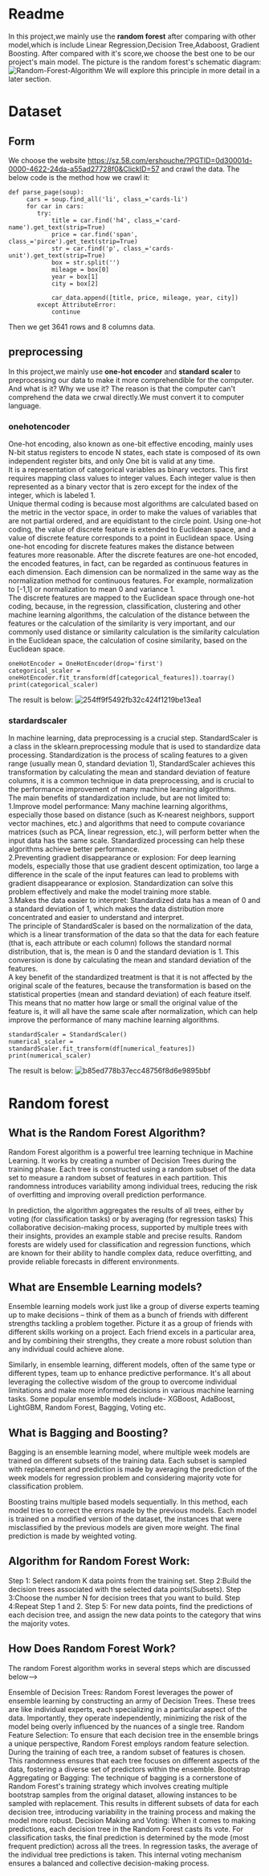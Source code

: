# Readme 
In this project,we mainly use the **random forest** after comparing with other model,which is include Linear Regression,Decision Tree,Adaboost, Gradient Boosting.
After compared with it's score,we choose the best one to be our project's main model.
The picture is the random forest's schematic diagram:
![Random-Forest-Algorithm](https://github.com/user-attachments/assets/47a4f1bf-e351-45dd-9f06-3ff11f1e4c1e)
We will explore this principle in more detail in a later section.
# Dataset
## Form
We choose the website https://sz.58.com/ershouche/?PGTID=0d30001d-0000-4622-24da-a55ad27728f0&ClickID=57 and crawl the data.
The below code is the method how we crawl it:
```
def parse_page(soup):
     cars = soup.find_all('li', class_='cards-li')
     for car in cars:
        try:
            title = car.find('h4', class_='card-name').get_text(strip=True)
            price = car.find('span', class_='pirce').get_text(strip=True)
            str = car.find('p', class_='cards-unit').get_text(strip=True)
            box = str.split('')
            mileage = box[0]
            year = box[1]
            city = box[2]
            
            car_data.append([title, price, mileage, year, city])
        except AttributeError:
            continue
```
Then we get 3641 rows and 8 columns data.
## preprocessing
In this project,we mainly use **one-hot encoder** and **standard scaler** to preprocessing our data to make it more comprehendible for the computer.
And what is it? Why we use it?
The reason is that the computer can't comprehend the data we crwal directly.We must convert it to computer language.
### onehotencoder
One-hot encoding, also known as one-bit effective encoding, mainly uses N-bit status registers to encode N states, each state is composed of its own independent register bits, and only One bit is valid at any time.  
It is a representation of categorical variables as binary vectors. This first requires mapping class values to integer values. Each integer value is then represented as a binary vector that is zero except for the index of the integer, which is labeled 1.  
Unique thermal coding is because most algorithms are calculated based on the metric in the vector space, in order to make the values of variables that are not partial ordered, and are equidistant to the circle point. Using one-hot coding, the value of discrete feature is extended to Euclidean space, and a value of discrete feature corresponds to a point in Euclidean space. Using one-hot encoding for discrete features makes the distance between features more reasonable. After the discrete features are one-hot encoded, the encoded features, in fact, can be regarded as continuous features in each dimension. Each dimension can be normalized in the same way as the normalization method for continuous features. For example, normalization to [-1,1] or normalization to mean 0 and variance 1.  
The discrete features are mapped to the Euclidean space through one-hot coding, because, in the regression, classification, clustering and other machine learning algorithms, the calculation of the distance between the features or the calculation of the similarity is very important, and our commonly used distance or similarity calculation is the similarity calculation in the Euclidean space, the calculation of cosine similarity, based on the Euclidean space.
```
oneHotEncoder = OneHotEncoder(drop='first')
categorical_scaler = oneHotEncoder.fit_transform(df[categorical_features]).toarray()
print(categorical_scaler)
```
The result is below:
![254ff9f5492fb32c424f1219be13ea1](https://github.com/user-attachments/assets/468c41f3-5fde-487d-af8d-e9d16ab50c90)

### stardardscaler
In machine learning, data preprocessing is a crucial step. StandardScaler is a class in the sklearn.preprocessing module that is used to standardize data processing. Standardization is the process of scaling features to a given range (usually mean 0, standard deviation 1), StandardScaler achieves this transformation by calculating the mean and standard deviation of feature columns, it is a common technique in data preprocessing, and is crucial to the performance improvement of many machine learning algorithms.  
The main benefits of standardization include, but are not limited to:  
  1.Improve model performance: Many machine learning algorithms, especially those based on distance (such as K-nearest neighbors, support vector machines, etc.) and algorithms that need to compute covariance matrices (such as PCA, linear regression, etc.), will perform better when the input data has the same scale. Standardized processing can help these algorithms achieve better performance.  
  2.Preventing gradient disappearance or explosion: For deep learning models, especially those that use gradient descent optimization, too large a difference in the scale of the input features can lead to problems with gradient disappearance or explosion. Standardization can solve this problem effectively and make the model training more stable.  
  3.Makes the data easier to interpret: Standardized data has a mean of 0 and a standard deviation of 1, which makes the data distribution more concentrated and easier to understand and interpret.  
The principle of StandardScaler is based on the normalization of the data, which is a linear transformation of the data so that the data for each feature (that is, each attribute or each column) follows the standard normal distribution, that is, the mean is 0 and the standard deviation is 1. This conversion is done by calculating the mean and standard deviation of the features.  
A key benefit of the standardized treatment is that it is not affected by the original scale of the features, because the transformation is based on the statistical properties (mean and standard deviation) of each feature itself. This means that no matter how large or small the original value of the feature is, it will all have the same scale after normalization, which can help improve the performance of many machine learning algorithms.
```
standardScaler = StandardScaler()
numerical_scaler = standardScaler.fit_transform(df[numerical_features])
print(numerical_scaler)
```
The result is below:
![b85ed778b37ecc48756f8d6e9895bbf](https://github.com/user-attachments/assets/7b792ffc-7b5a-4e8f-b201-fd147aa85817)

# Random forest
## What is the Random Forest Algorithm?
Random Forest algorithm is a powerful tree learning technique in Machine Learning. It works by creating a number of Decision Trees during the training phase. Each tree is constructed using a random subset of the data set to measure a random subset of features in each partition. This randomness introduces variability among individual trees, reducing the risk of overfitting and improving overall prediction performance.

In prediction, the algorithm aggregates the results of all trees, either by voting (for classification tasks) or by averaging (for regression tasks) This collaborative decision-making process, supported by multiple trees with their insights, provides an example stable and precise results. Random forests are widely used for classification and regression functions, which are known for their ability to handle complex data, reduce overfitting, and provide reliable forecasts in different environments.
## What are Ensemble Learning models?
Ensemble learning models work just like a group of diverse experts teaming up to make decisions – think of them as a bunch of friends with different strengths tackling a problem together. Picture it as a group of friends with different skills working on a project. Each friend excels in a particular area, and by combining their strengths, they create a more robust solution than any individual could achieve alone.

Similarly, in ensemble learning, different models, often of the same type or different types, team up to enhance predictive performance. It's all about leveraging the collective wisdom of the group to overcome individual limitations and make more informed decisions in various machine learning tasks. Some popular ensemble models include- XGBoost, AdaBoost, LightGBM, Random Forest, Bagging, Voting etc.

## What is Bagging and Boosting?
Bagging is an ensemble learning model, where multiple week models are trained on different subsets of the training data. Each subset is sampled with replacement and prediction is made by averaging the prediction of the week models for regression problem and considering majority vote for classification problem.

Boosting trains multiple based models sequentially. In this method, each model tries to correct the errors made by the previous models. Each model is trained on a modified version of the dataset, the instances that were misclassified by the previous models are given more weight. The final prediction is made by weighted voting.

## Algorithm for Random Forest Work:

Step 1: Select random K data points from the training set.
Step 2:Build the decision trees associated with the selected data points(Subsets).
Step 3:Choose the number N for decision trees that you want to build.
Step 4:Repeat Step 1 and 2.
Step 5: For new data points, find the predictions of each decision tree, and assign the new data points to the category that wins the majority votes.

## How Does Random Forest Work?
The random Forest algorithm works in several steps which are discussed below-->

Ensemble of Decision Trees: Random Forest leverages the power of ensemble learning by constructing an army of Decision Trees. These trees are like individual experts, each specializing in a particular aspect of the data. Importantly, they operate independently, minimizing the risk of the model being overly influenced by the nuances of a single tree.
Random Feature Selection: To ensure that each decision tree in the ensemble brings a unique perspective, Random Forest employs random feature selection. During the training of each tree, a random subset of features is chosen. This randomness ensures that each tree focuses on different aspects of the data, fostering a diverse set of predictors within the ensemble.
Bootstrap Aggregating or Bagging: The technique of bagging is a cornerstone of Random Forest's training strategy which involves creating multiple bootstrap samples from the original dataset, allowing instances to be sampled with replacement. This results in different subsets of data for each decision tree, introducing variability in the training process and making the model more robust.
Decision Making and Voting: When it comes to making predictions, each decision tree in the Random Forest casts its vote. For classification tasks, the final prediction is determined by the mode (most frequent prediction) across all the trees. In regression tasks, the average of the individual tree predictions is taken. This internal voting mechanism ensures a balanced and collective decision-making process.
